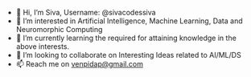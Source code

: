 - 👋 Hi, I’m Siva, Username: @sivacodessiva
- 👀 I’m interested in Artificial Intelligence, Machine Learning, Data and Neuromorphic Computing
- 🌱 I’m currently learning the required for attaining knowledge in the above interests.
- 💞️ I’m looking to collaborate on Interesting Ideas related to AI/ML/DS
- 📫 Reach me on venpidap@gmail.com


<!---
sivacodessiva/sivacodessiva is a ✨ special ✨ repository because its `README.md` (this file) appears on your GitHub profile.
You can click the Preview link to take a look at your changes.
--->
